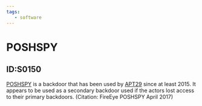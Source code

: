 ```yaml
---
tags:
   - software
---
```

# POSHSPY
## ID:S0150
[POSHSPY](/mitre/software/S0150) is a backdoor that has been used by [APT29](/mitre/groups/G0016) since at least 2015. It appears to be used as a secondary backdoor used if the actors lost access to their primary backdoors. (Citation: FireEye POSHSPY April 2017)
